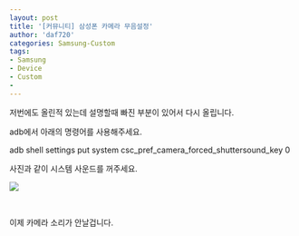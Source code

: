 ```yaml
---
layout: post
title: '[커뮤니티] 삼성폰 카메라 무음설정'
author: 'daf720'
categories: Samsung-Custom
tags:
- Samsung
- Device
- Custom
-
---
```



<script> location.href='https://cafe.naver.com/develoid/845510' ; </script>

<p>저번에도 올린적 있는데 설명할때 빠진 부분이 있어서 다시 올립니다.</p>
<p>adb에서 아래의 명령어를 사용해주세요.</p>
<p>adb shell&nbsp;settings put system csc_pref_camera_forced_shuttersound_key 0&nbsp;</p>
<p>사진과 같이 시스템 사운드를 꺼주세요.</p>
<p><img src="https://cafeptthumb-phinf.pstatic.net/MjAxOTAxMjFfMTUz/MDAxNTQ4MDA0MzQ1MjA2.LnKlf9AzhdMb0Rohk5CQXujQItbmQuseB25Uwg0uJwQg.2JA2RjVBnL7F0yx3ZFPJItEtaoeQsDT-zzUtdwHy2c4g.JPEG.cbm852/Screenshot_20190121-021217_NAVER.jpg?type=w740"></p>
<p>&nbsp;</p>
이제 카메라 소리가 안날겁니다.<p>&nbsp;</p>
